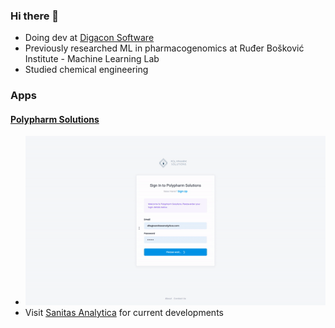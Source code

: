 ### Hi there 👋

- Doing dev at [Digacon Software](https://digacon-software.com/en/)
- Previously researched ML in pharmacogenomics at Ruđer Bošković Institute - Machine Learning Lab
- Studied chemical engineering

### Apps
#### [Polypharm Solutions](https://app.polypharm.solutions)
- ![poly](./polypharm_demo_latest.gif)
- Visit [Sanitas Analytica](https://www.polypharm.solutions) for current developments
